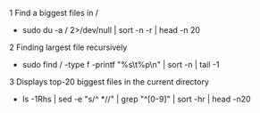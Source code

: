 1 Find a biggest files in /

- sudo du -a / 2>/dev/null | sort -n -r | head -n 20

2 Finding largest file recursively

- sudo find / -type f -printf "%s\t%p\n" | sort -n | tail -1

3 Displays top-20 biggest files in the current directory

- ls -1Rhs | sed -e "s/^ *//" | grep "^[0-9]" | sort -hr | head -n20
